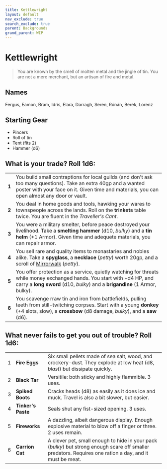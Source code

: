 ```yaml
---
title: Kettlewright
layout: default
nav_exclude: true
search_exclude: true
parent: Backgrounds
grand_parent: WIP
---
```


# Kettlewright

> You are known by the smell of molten metal and the jingle of tin. You are not a mere merchant, but an artisan of fire and metal. 

## Names

Fergus, Eamon, Bram, Idris, Elara, Darragh, Seren, Rónán, Berek, Lorenz

## Starting Gear

- Pincers
- Roll of tin
- Tent (fits 2)
- Hammer (d6)

## What is your trade? Roll 1d6:

|       |                                                                                                                                                                                                                          |
| ----- | --------------------------------- |
| **1** | You build small contraptions for local guilds (and don't ask too many questions). Take an extra 40gp and a wanted poster with your face on it. Given time and materials, you can open almost any door or vault.       |
| **2** | You deal in home goods and tools, hawking your wares to townspeople across the lands. Roll on the **trinkets** table twice. You are fluent in the _Traveller's Cant_.                  |
| **3** | You were a military smelter, before peace destroyed your livelihood. Take a **smelting hammer** (d10, _bulky_) and a **tin helm** (+1 Armor). Given time and adequete materials, you can repair armor.                       |
| **4** | You sell rare and quality items to monastaries and nobles alike. Take a **spyglass**, a **necklace** (_petty_) worth 20gp, and a scroll of [Mirrorwalk](https://cairnrpg.com/cairn-srd/#100-spells) (_petty_). |
| **5** | You offer protection as a service, quietly watching for threats while money exchanged hands. You start with +d4 HP, and carry a **long sword** (d10, _bulky_) and a **brigandine** (1 Armor, bulky).                 |
| **6** | You scavenge rraw tin and iron from battlefields, pulling teeth from still-twitching corpses. Start with a young **donkey** (+4 slots, slow), a **crossbow** (d8 damage, _bulky_), and a **saw** (d6).                                   |

## What never fails to get you out of trouble? Roll 1d6:

|     |                    |                                                                                                                                   |
| --- | ------------------ | --------------------------------------------------------------------------------------------------------------------------------- |
| 1   | **Fire Eggs**      | Six small pellets made of sea salt, wood, and crockery-dust. They explode at low heat (d8, _blast_) but dissipate quickly.        |
| 2   | **Black Tar**      | Versitile: both sticky and highly flammible. 3 uses.          |
| 3   | **Spiked Boots**   | Cracks heads (d8) as easily as it does ice and muck. Travel is also a bit slower, but easier.                                     |
| 4   | **Tinker's Paste** | Seals shut any fist-sized opening. 3 uses.                                                                                        |
| 5   | **Fireworks**      | A dazzling, albeit dangerous display. Enough explosive material to blow off a finger or three. 2 uses remain.                |
| 6   | **Carrion Cat**   |  A clever pet, small enough to hide in your pack (_bulky_) but strong enough scare off smaller predators. Requires one ration a day, and it must be meat. |

